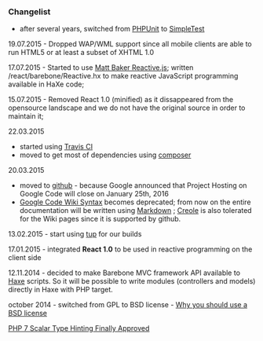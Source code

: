 
### Changelist ###

- after several years, switched from [PHPUnit](https://phpunit.de/) to [SimpleTest](http://www.simpletest.org/)

19.07.2015 - Dropped WAP/WML support since all mobile clients are able to run HTML5 or at least a subset of XHTML 1.0

17.07.2015 - Started to use [Matt Baker Reactive.js](https://github.com/mattbaker/Reactive.js); written /react/barebone/Reactive.hx to make reactive JavaScript programming available in HaXe code;

15.07.2015 - Removed React 1.0 (minified) as it dissappeared from the opensource landscape and we do not have the original source in order to maintain it;

22.03.2015
  - started using [Travis CI](https://travis-ci.org)
  - moved to get most of dependencies using [composer](https://getcomposer.org/)

20.03.2015 
  - moved to [github](https://github.com/) - because Google announced that Project Hosting on Google Code will close on January 25th, 2016
  - [Google Code Wiki Syntax](https://code.google.com/p/support/wiki/WikiSyntax) becomes deprecated; from now on the entire documentation will be written using [Markdown](https://help.github.com/articles/markdown-basics/) ; [Creole](http://en.wikipedia.org/wiki/Creole_%28markup%29) is also tolerated for the Wiki pages since it is supported by github.

13.02.2015 - start using [tup](http://gittup.org/tup/) for our builds

17.01.2015 - integrated **React 1.0** to be used in reactive programming on the client side

12.11.2014 - decided to make Barebone MVC framework API available to [Haxe](http://haxe.org/) scripts. So it will be possible to write modules (controllers and models) directly in Haxe with PHP target.

october 2014 - switched from GPL to BSD license - [Why you should use a BSD license](https://www.freebsd.org/doc/en/articles/bsdl-gpl/article.html)

[PHP 7 Scalar Type Hinting Finally Approved](http://www.phpclasses.org/blog/post/269-PHP-7-Scalar-Type-Hinting-Finally-Approved.html)
